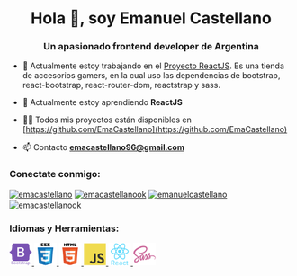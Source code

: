 <h1 align="center">Hola 👋, soy Emanuel Castellano</h1>
<h3 align="center">Un apasionado frontend developer de Argentina</h3>

- 🔭 Actualmente estoy trabajando en el [Proyecto ReactJS](https://github.com/EmaCastellano/Proyecto-ReactJS.git). Es una tienda de accesorios gamers, en la cual uso las dependencias de bootstrap, react-bootstrap, react-router-dom, reactstrap y sass.

- 🌱 Actualmente estoy aprendiendo **ReactJS**

- 👨‍💻 Todos mis proyectos están disponibles en [https://github.com/EmaCastellano](https://github.com/EmaCastellano)

- 📫 Contacto **emacastellano96@gmail.com**

<h3 align="left">Conectate conmigo:</h3>
<p align="left">
<a href="https://codepen.io/emacastellano" target="blank"><img align="center" src="https://raw.githubusercontent.com/rahuldkjain/github-profile-readme-generator/master/src/images/icons/Social/codepen.svg" alt="emacastellano" height="30" width="40" /></a>
<a href="https://twitter.com/emacastellanook" target="blank"><img align="center" src="https://raw.githubusercontent.com/rahuldkjain/github-profile-readme-generator/master/src/images/icons/Social/twitter.svg" alt="emacastellanook" height="30" width="40" /></a>
<a href="https://linkedin.com/in/emanuelcastellano" target="blank"><img align="center" src="https://raw.githubusercontent.com/rahuldkjain/github-profile-readme-generator/master/src/images/icons/Social/linked-in-alt.svg" alt="emanuelcastellano" height="30" width="40" /></a>
<a href="https://instagram.com/emacastellanook" target="blank"><img align="center" src="https://raw.githubusercontent.com/rahuldkjain/github-profile-readme-generator/master/src/images/icons/Social/instagram.svg" alt="emacastellanook" height="30" width="40" /></a>
</p>

<h3 align="left">Idiomas y Herramientas:</h3>
<p align="left"> <a href="https://getbootstrap.com" target="_blank" rel="noreferrer"> <img src="https://raw.githubusercontent.com/devicons/devicon/master/icons/bootstrap/bootstrap-plain-wordmark.svg" alt="bootstrap" width="40" height="40"/> </a> <a href="https://www.w3schools.com/css/" target="_blank" rel="noreferrer"> <img src="https://raw.githubusercontent.com/devicons/devicon/master/icons/css3/css3-original-wordmark.svg" alt="css3" width="40" height="40"/> </a> <a href="https://www.w3.org/html/" target="_blank" rel="noreferrer"> <img src="https://raw.githubusercontent.com/devicons/devicon/master/icons/html5/html5-original-wordmark.svg" alt="html5" width="40" height="40"/> </a> <a href="https://developer.mozilla.org/en-US/docs/Web/JavaScript" target="_blank" rel="noreferrer"> <img src="https://raw.githubusercontent.com/devicons/devicon/master/icons/javascript/javascript-original.svg" alt="javascript" width="40" height="40"/> </a> <a href="https://reactjs.org/" target="_blank" rel="noreferrer"> <img src="https://raw.githubusercontent.com/devicons/devicon/master/icons/react/react-original-wordmark.svg" alt="react" width="40" height="40"/> </a> <a href="https://sass-lang.com" target="_blank" rel="noreferrer"> <img src="https://raw.githubusercontent.com/devicons/devicon/master/icons/sass/sass-original.svg" alt="sass" width="40" height="40"/> </a> </p>

